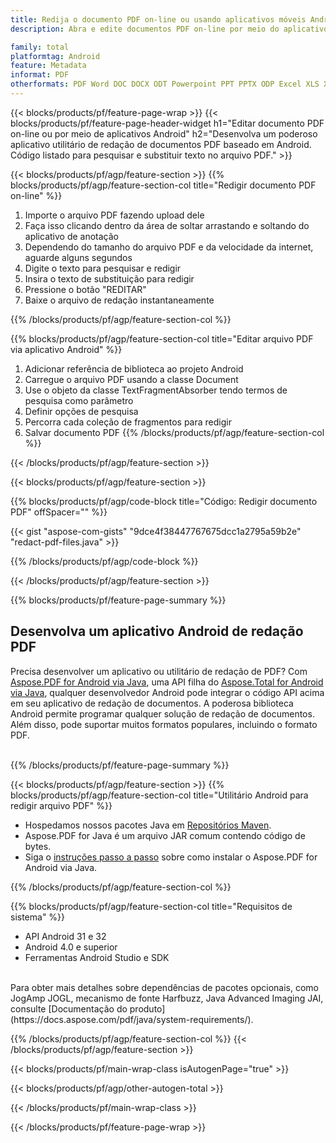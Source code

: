 ```yaml
---
title: Redija o documento PDF on-line ou usando aplicativos móveis Android
description: Abra e edite documentos PDF on-line por meio do aplicativo gratuitamente. Código API do Android para pesquisar e substituir texto PDF.

family: total
platformtag: Android
feature: Metadata
informat: PDF
otherformats: PDF Word DOC DOCX ODT Powerpoint PPT PPTX ODP Excel XLS XLSX ODS
---
```

{{< blocks/products/pf/feature-page-wrap >}}
{{< blocks/products/pf/feature-page-header-widget h1="Editar documento PDF on-line ou por meio de aplicativos Android" h2="Desenvolva um poderoso aplicativo utilitário de redação de documentos PDF baseado em Android. Código listado para pesquisar e substituir texto no arquivo PDF." >}}

{{< blocks/products/pf/agp/feature-section >}}
{{% blocks/products/pf/agp/feature-section-col title="Redigir documento PDF on-line" %}}

1. Importe o arquivo PDF fazendo upload dele
1. Faça isso clicando dentro da área de soltar arrastando e soltando do aplicativo de anotação 
1. Dependendo do tamanho do arquivo PDF e da velocidade da internet, aguarde alguns segundos
1. Digite o texto para pesquisar e redigir
1. Insira o texto de substituição para redigir
1. Pressione o botão "REDITAR"
1. Baixe o arquivo de redação instantaneamente

{{% /blocks/products/pf/agp/feature-section-col %}}

{{% blocks/products/pf/agp/feature-section-col title="Editar arquivo PDF via aplicativo Android" %}}

1. Adicionar referência de biblioteca ao projeto Android  
1. Carregue o arquivo PDF usando a classe Document
1. Use o objeto da classe TextFragmentAbsorber tendo termos de pesquisa como parâmetro
1. Definir opções de pesquisa
1. Percorra cada coleção de fragmentos para redigir
1. Salvar documento PDF
{{% /blocks/products/pf/agp/feature-section-col %}}

{{< /blocks/products/pf/agp/feature-section >}}

{{< blocks/products/pf/agp/feature-section >}}

{{% blocks/products/pf/agp/code-block title="Código: Redigir documento PDF" offSpacer="" %}}

{{< gist "aspose-com-gists" "9dce4f38447767675dcc1a2795a59b2e" "redact-pdf-files.java" >}}

{{% /blocks/products/pf/agp/code-block %}}

{{< /blocks/products/pf/agp/feature-section >}}

{{% blocks/products/pf/feature-page-summary %}}

<h2>Desenvolva um aplicativo Android de redação PDF</h2>

Precisa desenvolver um aplicativo ou utilitário de redação de PDF? Com [Aspose.PDF for Android via Java](https://products.aspose.com/pdf/pt/android-java/), uma API filha do [Aspose.Total for Android via Java](https://products.aspose.com/total/pt/android-java/), qualquer desenvolvedor Android pode integrar o código API acima em seu aplicativo de redação de documentos. A poderosa biblioteca Android permite programar qualquer solução de redação de documentos. Além disso, pode suportar muitos formatos populares, incluindo o formato PDF.<br /><br />

{{% /blocks/products/pf/feature-page-summary %}}

{{< blocks/products/pf/agp/feature-section >}}
{{% blocks/products/pf/agp/feature-section-col title="Utilitário Android para redigir arquivo PDF" %}}

- Hospedamos nossos pacotes Java em [Repositórios Maven](https://releases.aspose.com/java/repo/com/aspose/aspose-pdf/). 
- Aspose.PDF for Java é um arquivo JAR comum contendo código de bytes. 
- Siga o [instruções passo a passo](https://docs.aspose.com/pdf/java/installation/#install-aspose-pdf-for-java-from-maven-repository) sobre como instalar o Aspose.PDF for Android via Java.

{{% /blocks/products/pf/agp/feature-section-col %}}

{{% blocks/products/pf/agp/feature-section-col title="Requisitos de sistema" %}}

- API Android 31 e 32
- Android 4.0 e superior
- Ferramentas Android Studio e SDK

<br />
Para obter mais detalhes sobre dependências de pacotes opcionais, como JogAmp JOGL, mecanismo de fonte Harfbuzz, Java Advanced Imaging JAI, consulte [Documentação do produto](https://docs.aspose.com/pdf/java/system-requirements/).

{{% /blocks/products/pf/agp/feature-section-col %}}
{{< /blocks/products/pf/agp/feature-section >}}

{{< blocks/products/pf/main-wrap-class isAutogenPage="true" >}}

{{< blocks/products/pf/agp/other-autogen-total >}}

{{< /blocks/products/pf/main-wrap-class >}}

{{< /blocks/products/pf/feature-page-wrap >}}